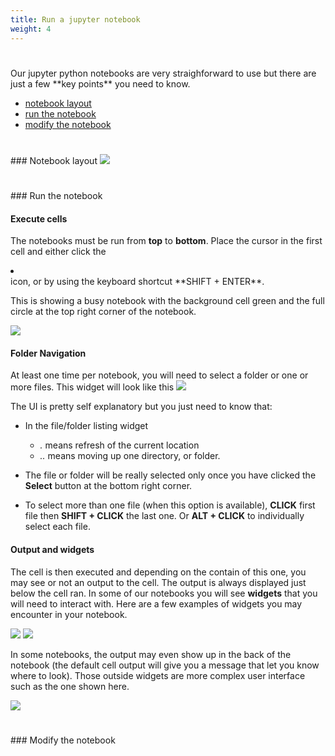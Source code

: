 ```yaml
---
title: Run a jupyter notebook
weight: 4
---
```


<h1 id='top'></a></h1>
Our jupyter python notebooks are very straighforward to use but there are just a few **key points** you need to know.

 * <a href='#notebook_layout'>notebook layout</a>
 * <a href='#run_the_notebook'>run the notebook</a>
 * <a href='#modify_the_notebook'>modify the notebook</a>

<h1 id='notebook_layout'></h1>
### <a href='#top' class='fa fa-arrow-up'></a> Notebook layout

<img src='/tutorial/how_to_run_notebooks/images/notebook_legend.png' />

<h1 id='run_the_notebook'></h1>
### <a href='#top' class='fa fa-arrow-up'></a> Run the notebook

#### Execute cells

The notebooks must be run from **top** to **bottom**. Place the cursor in the first cell and either click the
<li class='fa fa-step-forward'></li> icon, or by using the keyboard shortcut **SHIFT + ENTER**.

This is showing a busy notebook with the background cell green and the full circle at the top right corner of the notebook.

<img src='/tutorial/how_to_run_notebooks/images/busy_notebook.png' />

#### Folder Navigation

At least one time per notebook, you will need to select a folder or one or more files. This widget will look like this
<img src='/tutorial/how_to_run_notebooks/images/file_folder_browser.png' />

The UI is pretty self explanatory but you just need to know that:

 * In the file/folder listing widget

    * *.* means refresh of the current location
    * *..* means moving up one directory, or folder.

 * The file or folder will be really selected only once you have clicked the **Select**
button at the bottom right corner.

 * To select more than one file (when this option is available), **CLICK** first file then **SHIFT + CLICK**
 the last one. Or **ALT + CLICK** to individually select each file.

#### Output and widgets

The cell is then executed and depending on the contain of this one, you may see or not an output to the cell.
The output is always displayed just below the cell ran. In some of our notebooks you will see **widgets** that you will
need to interact with. Here are a few examples of widgets you may encounter in your notebook.

<img src='/tutorial/how_to_run_notebooks/images/widget_1.png' />
<img src='/tutorial/how_to_run_notebooks/images/widget_2.png' />

In some notebooks, the output may even show up in the back of the notebook (the default cell output will give you a
message that let you know where to look). Those outside widgets are more complex user interface such as the one shown
here.

<img src='/tutorial/how_to_run_notebooks/images/widget_3.png' />

<h1 id='modify_the_notebook'></h1>
### <a href='#top' class='fa fa-arrow-up'></a> Modify the notebook
